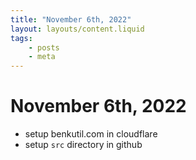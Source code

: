 ```yaml
---
title: "November 6th, 2022"
layout: layouts/content.liquid
tags: 
    - posts
    - meta
---
```

# November 6th, 2022
- setup benkutil.com in cloudflare
- setup `src` directory in github